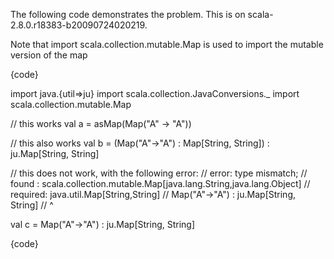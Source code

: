 The following code demonstrates the problem. This is on scala-2.8.0.r18383-b20090724020219.

Note that import scala.collection.mutable.Map is used to import the mutable version of the map


{code}

import java.{util=>ju}
import scala.collection.JavaConversions._
import scala.collection.mutable.Map

// this works
val a = asMap(Map("A" -> "A"))

// this also works
val b = (Map("A"->"A") : Map[String, String]) : ju.Map[String, String]

// this does not work, with the following error:
// error: type mismatch;
// found   : scala.collection.mutable.Map[java.lang.String,java.lang.Object]
// required: java.util.Map[String,String]
//       Map("A"->"A") : ju.Map[String, String]
//          ^       

val c = Map("A"->"A") : ju.Map[String, String]

{code}

